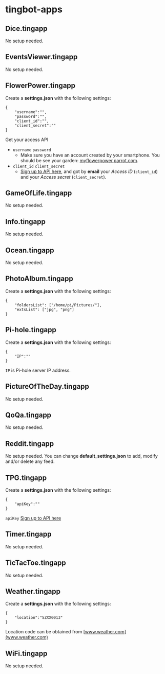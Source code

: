 # tingbot-apps

## Dice.tingapp

No setup needed.

## EventsViewer.tingapp

No setup needed.

## FlowerPower.tingapp

Create a **settings.json** with the following settings:
```
{
    "username":"",
    "password":"",
    "client_id":"",
    "client_secret":""
}
```

Get your access API
* `username` `password`
	* Make sure you have an account created by your smartphone. You should be see your garden: [myflowerpower.parrot.com](https://myflowerpower.parrot.com).
* `client_id` `client_secret`
	* [Sign up to API here](https://api-flower-power-pot.parrot.com/api_access/signup), and got by **email** your *Access ID* (`client_id`) and your *Access secret* (`client_secret`).

## GameOfLife.tingapp

No setup needed.

## Info.tingapp

No setup needed.

## Ocean.tingapp

No setup needed.

## PhotoAlbum.tingapp

Create a **settings.json** with the following settings:
```
{
    "foldersList": ["/home/pi/Pictures/"],
    "extsList": ["jpg", "png"]
}
```

## Pi-hole.tingapp

Create a **settings.json** with the following settings:
```
{
    "IP":""
}
```

`IP` is Pi-hole server IP address.

## PictureOfTheDay.tingapp

No setup needed.

## QoQa.tingapp

No setup needed.

## Reddit.tingapp

No setup needed. You can change **default_settings.json** to add, modify and/or delete any feed.

## TPG.tingapp

Create a **settings.json** with the following settings:
```
{
    "apiKey":""
}
```

`apiKey` [Sign up to API here](http://www.tpg.ch/fr/web/open-data/demande-de-cle)

## Timer.tingapp

No setup needed.

## TicTacToe.tingapp

No setup needed.

## Weather.tingapp

Create a **settings.json** with the following settings:
```
{
    "location":"SZXX0013"
}
```

Location code can be obtained from [www.weather.com](www.weather.com)

## WiFi.tingapp

No setup needed.
